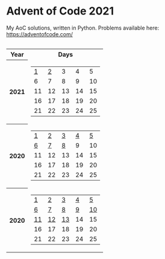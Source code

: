 # Advent of Code 2021
My AoC solutions, written in Python.
Problems available here: https://adventofcode.com/

<center>
    <table style="display: inline-block;">
        <tr>
            <th>Year</th>
            <th>Days</th>
        </tr>
        <!-- start table -->
        <tr>
            <th>2021</th>
            <td>
                <table>
                <tr>
                    <td><a href="2021/day01">1</td>
                    <td><a href="2021/day02">2</td>
                    <td>3</td>
                    <td>4</td>
                    <td>5</td>
                </tr>
                <tr>
                    <td>6</td>
                    <td>7</td>
                    <td>8</td>
                    <td>9</td>
                    <td>10</td>
                </tr>
                <tr>
                    <td>11</td>
                    <td>12</td>
                    <td>13</td>
                    <td>14</td>
                    <td>15</td>
                </tr>
                <tr>
                    <td>16</td>
                    <td>17</td>
                    <td>18</td>
                    <td>19</td>
                    <td>20</td>
                </tr>
                <tr>
                    <td>21</td>
                    <td>22</td>
                    <td>23</td>
                    <td>24</td>
                    <td>25</td>
                </tr>
                </table>
            </td>
        </tr>
        <!-- end table -->
        <!-- start table -->
        <tr>
            <th>
                2020
            </th>
            <td>
                <table>
                <tr>
                    <td><a href="2020/day01">1</td>
                    <td><a href="2020/day02">2</td>
                    <td><a href="2020/day03">3</td>
                    <td><a href="2020/day04">4</td>
                    <td><a href="2020/day05">5</td>
                </tr>
                <tr>
                    <td><a href="2020/day06">6</td>
                    <td><a href="2020/day07">7</td>
                    <td><a href="2020/day08">8</td>
                    <td>9</td>
                    <td>10</td>
                </tr>
                <tr>
                    <td>11</td>
                    <td>12</td>
                    <td>13</td>
                    <td>14</td>
                    <td>15</td>
                </tr>
                <tr>
                    <td>16</td>
                    <td>17</td>
                    <td>18</td>
                    <td>19</td>
                    <td>20</td>
                </tr>
                <tr>
                    <td>21</td>
                    <td>22</td>
                    <td>23</td>
                    <td>24</td>
                    <td>25</td>
                </tr>
                </table>
            </td>
        </tr>
        <!-- end table -->
        <!-- start table -->
        <tr>
            <th>
                2020
            </th>
            <td>
                <table>
                <tr>
                    <td><a href="2019/day01">1</td>
                    <td><a href="2019/day02">2</td>
                    <td><a href="2019/day03">3</td>
                    <td><a href="2019/day04">4</td>
                    <td><a href="2019/day05">5</td>
                </tr>
                <tr>
                    <td><a href="2019/day06">6</td>
                    <td><a href="2019/day07">7</td>
                    <td><a href="2019/day08">8</td>
                    <td><a href="2019/day09">9</td>
                    <td><a href="2019/day10">10</td>
                </tr>
                <tr>
                    <td><a href="2019/day11">11</td>
                    <td><a href="2019/day12">12</td>
                    <td><a href="2019/day13">13</td>
                    <td>14</td>
                    <td>15</td>
                </tr>
                <tr>
                    <td>16</td>
                    <td>17</td>
                    <td>18</td>
                    <td>19</td>
                    <td>20</td>
                </tr>
                <tr>
                    <td>21</td>
                    <td>22</td>
                    <td>23</td>
                    <td>24</td>
                    <td>25</td>
                </tr>
                </table>
            </td>
        </tr>
        <!-- end table -->
    </table>
</center>